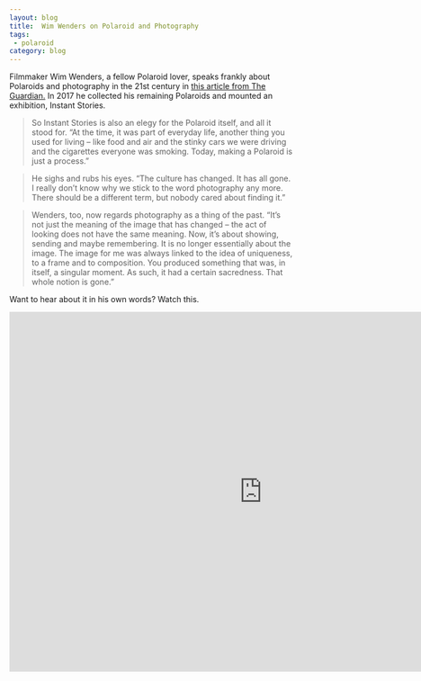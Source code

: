 ```yaml
---
layout: blog
title:  Wim Wenders on Polaroid and Photography
tags: 
 - polaroid
category: blog
---
```


Filmmaker Wim Wenders, a fellow Polaroid lover, speaks frankly about Polaroids and photography in the 21st century in [this article from The Guardian.](https://www.theguardian.com/artanddesign/2017/oct/12/wim-wenders-interview-polaroids-instant-stories-photographers-gallery) In 2017 he collected his remaining Polaroids and mounted an exhibition, Instant Stories. 

> So Instant Stories is also an elegy for the Polaroid itself, and all it stood for. “At the time, it was part of everyday life, another thing you used for living – like food and air and the stinky cars we were driving and the cigarettes everyone was smoking. Today, making a Polaroid is just a process.”

> He sighs and rubs his eyes. “The culture has changed. It has all gone. I really don’t know why we stick to the word photography any more. There should be a different term, but nobody cared about finding it.”

> Wenders, too, now regards photography as a thing of the past. “It’s not just the meaning of the image that has changed – the act of looking does not have the same meaning. Now, it’s about showing, sending and maybe remembering. It is no longer essentially about the image. The image for me was always linked to the idea of uniqueness, to a frame and to composition. You produced something that was, in itself, a singular moment. As such, it had a certain sacredness. That whole notion is gone.”

Want to hear about it in his own words? Watch this.

<iframe width="898" height="640" src="https://www.youtube.com/embed/DePPNhdlQ5o" frameborder="0" allow="accelerometer; autoplay; encrypted-media; gyroscope; picture-in-picture" allowfullscreen></iframe>
